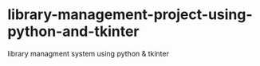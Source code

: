 # library-management-project-using-python-and-tkinter
library managment system using python &amp; tkinter
